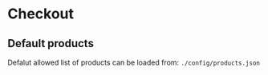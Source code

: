 # Checkout

## Default products
Defalut allowed list of products can be loaded from: `./config/products.json`


